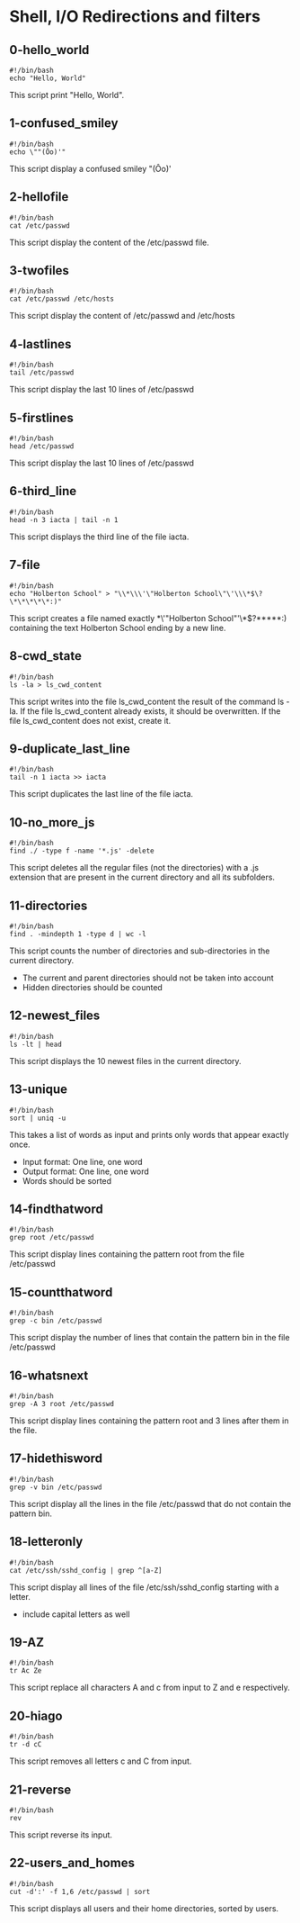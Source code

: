 # Shell, I/O Redirections and filters

## 0-hello_world

~~~
#!/bin/bash
echo "Hello, World"
~~~

This script print "Hello, World".

## 1-confused_smiley

~~~
#!/bin/bash
echo \""(Ôo)'"
~~~

This script display a confused smiley "(Ôo)'

## 2-hellofile

~~~
#!/bin/bash
cat /etc/passwd
~~~

This script display the content of the /etc/passwd file.

## 3-twofiles

~~~
#!/bin/bash
cat /etc/passwd /etc/hosts
~~~

This script display the content of /etc/passwd and /etc/hosts

## 4-lastlines

~~~
#!/bin/bash
tail /etc/passwd
~~~

This script display the last 10 lines of /etc/passwd

## 5-firstlines

~~~
#!/bin/bash
head /etc/passwd
~~~

This script display the last 10 lines of /etc/passwd

## 6-third_line

~~~
#!/bin/bash
head -n 3 iacta | tail -n 1
~~~

This script displays the third line of the file iacta.

## 7-file

~~~
#!/bin/bash
echo "Holberton School" > "\\*\\\'\"Holberton School\"\'\\\*$\?\*\*\*\*\*:)"
~~~

This script creates a file named exactly \*\\'"Holberton School"\'\\*$\?\*\*\*\*\*:) containing the text Holberton School ending by a new line.

## 8-cwd_state

~~~
#!/bin/bash
ls -la > ls_cwd_content
~~~

This script  writes into the file ls_cwd_content the result of the command ls -la. If the file ls_cwd_content already exists, it should be overwritten. If the file ls_cwd_content does not exist, create it.

## 9-duplicate_last_line

~~~
#!/bin/bash
tail -n 1 iacta >> iacta
~~~

This script duplicates the last line of the file iacta.

## 10-no_more_js

~~~
#!/bin/bash
find ./ -type f -name '*.js' -delete
~~~

This script deletes all the regular files (not the directories) with a .js extension that are present in the current directory and all its subfolders.

## 11-directories

~~~
#!/bin/bash
find . -mindepth 1 -type d | wc -l
~~~

This script counts the number of directories and sub-directories in the current directory.

- The current and parent directories should not be taken into account
- Hidden directories should be counted

## 12-newest_files

~~~
#!/bin/bash
ls -lt | head
~~~

This script displays the 10 newest files in the current directory.

## 13-unique

~~~
#!/bin/bash
sort | uniq -u
~~~

This takes a list of words as input and prints only words that appear exactly once.

- Input format: One line, one word
- Output format: One line, one word
- Words should be sorted

## 14-findthatword

~~~
#!/bin/bash
grep root /etc/passwd
~~~

This script display lines containing the pattern root from the file /etc/passwd

## 15-countthatword

~~~
#!/bin/bash
grep -c bin /etc/passwd
~~~

This script display the number of lines that contain the pattern bin in the file /etc/passwd

## 16-whatsnext

~~~
#!/bin/bash
grep -A 3 root /etc/passwd
~~~

This script display lines containing the pattern root and 3 lines after them in the file.

## 17-hidethisword

~~~
#!/bin/bash
grep -v bin /etc/passwd
~~~

This script display all the lines in the file /etc/passwd that do not contain the pattern bin.

## 18-letteronly

~~~
#!/bin/bash
cat /etc/ssh/sshd_config | grep ^[a-Z]
~~~

This script display all lines of the file /etc/ssh/sshd_config starting with a letter.

- include capital letters as well

## 19-AZ

~~~
#!/bin/bash
tr Ac Ze
~~~

This script replace all characters A and c from input to Z and e respectively.

## 20-hiago

~~~
#!/bin/bash
tr -d cC
~~~

This script removes all letters c and C from input.

## 21-reverse

~~~
#!/bin/bash
rev
~~~

This script reverse its input.

## 22-users_and_homes

~~~
#!/bin/bash
cut -d':' -f 1,6 /etc/passwd | sort
~~~

This script displays all users and their home directories, sorted by users.
